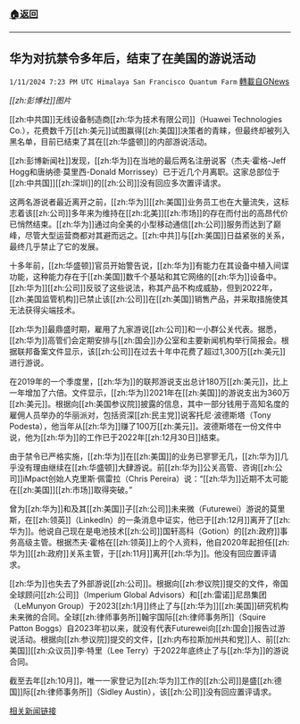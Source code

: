 ###  [:house:返回](README.md)
---


## 华为对抗禁令多年后，结束了在美国的游说活动
`1/11/2024 7:23 PM UTC Himalaya San Francisco Quantum Farm` [轉載自GNews](https://gnews.org/articles/2209700)

*[[zh:彭博社]]图片*

[[zh:中共国]]无线设备制造商[[zh:华为技术有限公司]]（Huawei Technologies Co.），花费数千万[[zh:美元]]试图赢得[[zh:美国]]决策者的青睐，但最终却被列入黑名单，目前已结束了其在[[zh:华盛顿]]的内部游说活动。

[[zh:彭博新闻社]]发现，[[zh:华为]]在当地的最后两名注册说客（杰夫·霍格-Jeff Hogg和唐纳德·莫里西-Donald Morrissey）已于近几个月离职。这家总部位于[[zh:中共国]][[zh:深圳]]的[[zh:公司]]没有回应多次置评请求。

这两名游说者最近离开之前，[[zh:华为]][[zh:美国]]业务员工也在大量流失，这标志着该[[zh:公司]]多年来为维持在[[zh:北美]][[zh:市场]]的存在而付出的高昂代价已悄然结束。[[zh:华为]]通过向全美的小型移动通信[[zh:公司]]服务而达到了巅峰，尽管大型运营商都对其避而远之。[[zh:中共]]与[[zh:美国]]日益紧张的关系，最终几乎禁止了它的发展。

十多年前，[[zh:华盛顿]]官员开始警告说，[[zh:华为]]有能力在其设备中植入间谍功能，这种能力存在于[[zh:美国]]数千个基站和其它网络的[[zh:华为]]设备中。[[zh:华为]][[zh:公司]]反驳了这些说法，称其产品不构成威胁，但到2022年，[[zh:美国监管机构]]已禁止该[[zh:公司]]在[[zh:美国]]销售产品，并采取措施使其无法获得尖端技术。

[[zh:华为]]最鼎盛时期，雇用了九家游说[[zh:公司]]和一小群公关代表。据悉，[[zh:华为]]高管们会定期安排与[[zh:国会]]办公室和主要新闻机构举行简报会。根据联邦备案文件显示，该[[zh:公司]]在过去十年中花费了超过1,300万[[zh:美元]]进行游说。

在2019年的一个季度里，[[zh:华为]]的联邦游说支出总计180万[[zh:美元]]，比上一年增加了六倍。文件显示，[[zh:华为]]2021年在[[zh:美国]]的游说支出为360万[[zh:美元]]。根据向[[zh:美国参议院]]披露的信息，其中一部分钱用于高知名度的雇佣人员举办的华丽派对，包括资深[[zh:民主党]]说客托尼·波德斯塔（Tony Podesta），他当年从[[zh:华为]]赚了100万[[zh:美元]]。波德斯塔在一份文件中说，他为[[zh:华为]]的工作已于2022年[[zh:12月30日]]结束。

由于禁令已严格实施，[[zh:华为]]在[[zh:美国]]的业务已寥寥无几，[[zh:华为]]几乎没有理由继续在[[zh:华盛顿]]大肆游说。前[[zh:华为]]公关高管、咨询[[zh:公司]]iMpact创始人克里斯·佩雷拉（Chris Pereira）说：“[[zh:华为]]近期不太可能在[[zh:美国]][[zh:市场]]取得突破。”

曾为[[zh:华为]]和及其[[zh:美国]]子[[zh:公司]]未来微（Futurewei）游说的莫里斯，在[[zh:领英]]（LinkedIn）的一条消息中证实，他已于[[zh:12月]]离开了[[zh:华为]]。他说自己现在是电池技术[[zh:公司]]国轩高科（Gotion）的[[zh:政府]]事务高级主管。根据杰夫·霍格在[[zh:领英]]上的个人资料，他自2020年起担任[[zh:华为]][[zh:政府]]关系主管，于[[zh:11月]]离开[[zh:华为]]。他没有回应置评请求。

[[zh:华为]]也失去了外部游说[[zh:公司]]。根据向[[zh:参议院]]提交的文件，帝国全球顾问[[zh:公司]]（Imperium Global Advisors）和[[zh:雷诺]]尼昂集团（LeMunyon Group）于2023[[zh:1月]]终止了与[[zh:华为]][[zh:美国]]研究机构未来微的合同。全球[[zh:律师事务所]]翰宇国际[[zh:律师事务所]]（Squire Patton Boggs）自2023年初以来，就没有代表Futurewei向[[zh:国会]]报告过游说活动。根据向[[zh:参议院]]提交的文件，[[zh:内布拉斯加州共和党]]人、前[[zh:美国]][[zh:众议员]]李·特里（Lee Terry）于2022年底终止了与[[zh:华为]]的游说合同。

截至去年[[zh:10月]]，唯一一家登记为[[zh:华为]]工作的[[zh:公司]]是盛[[zh:德国]]际[[zh:律师事务所]]（Sidley Austin），该[[zh:公司]]没有回应置评请求。

[相关新闻链接](https://finance.yahoo.com/news/huawei-ends-us-lobbying-operations-215351786.html)
